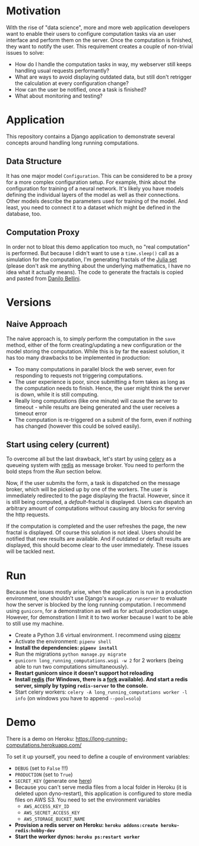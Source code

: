 
# Motivation

With the rise of "data science", more and more web application developers want to enable their users to configure
computation tasks via an user interface and perform them on the server.
Once the computation is finished, they want to notify the user.
This requirement creates a couple of non-trivial issues to solve:

* How do I handle the computation tasks in way, my webserver still keeps handling usual requests performantly?
* What are ways to avoid displaying outdated data, but still don't retrigger the calculation at every configuration
  change?
* How can the user be notified, once a task is finished?
* What about monitoring and testing?


# Application
This repository contains a Django application to demonstrate several concepts around handling long running computations.

## Data Structure
It has one major model `Configuration`.
This can be considered to be a proxy for a more complex configuration setup.
For example, think about the configuration for training of a neural network.
It's likely you have models defining the individual layers of the model as well as their connections.
Other models describe the parameters used for training of the model.
And least, you need to connect it to a dataset which might be defined in the database, too.

## Computation Proxy
In order not to bloat this demo application too much, no "real computation" is performed.
But because I didn't want to use a `time.sleep()` call as a simulation for the computation, I'm generating fractals
of the [Julia set](https://en.wikipedia.org/wiki/Julia_set)
(please don't ask me anything about the underlying mathematics, I have no idea what it actually means).
The code to generate the fractals is copied and pasted from
[Danilo Bellini](https://github.com/danilobellini/fractal).


# Versions

## Naive Approach
The naive approach is, to simply perform the computation in the `save` method, either of the form creating/updating
a new configuration or the model storing the computation. While this is by far the easiest solution, it has too many
drawbacks to be implemented in production:

* Too many computations in parallel block the web server, even for responding to requests not triggering computations.
* The user experience is poor, since submitting a form takes as long as the computation needs to finish.
  Hence, the user might think the server is down, while it is still computing.
* Really long computations (like one minute) will cause the server to timeout -
  while results are being generated and the user receives a timeout error
* The computation is re-triggered on a submit of the form, even if nothing has changed (however this could be solved
  easily).

## Start using celery (current)
To overcome all but the last drawback, let's start by using
[celery](http://docs.celeryproject.org/en/latest/django/first-steps-with-django.html) as a queueing system
with [redis](https://redis.io/) as message broker. You need to perform the bold steps from the *Run* section below.

Now, if the user submits the form, a task is dispatched on the message broker, which will be picked up by one of the
workers. The user is immediately redirected to the page displaying the fractal.
However, since it is still being computed, a *default*-fractal is displayed.
Users can dispatch an arbitrary amount of computations without causing any blocks for serving the http requests.

If the computation is completed and the user refreshes the page, the new fractal is displayed.
Of course this solution is not ideal.
Users should be notified that new results are available.
And if outdated or default results are displayed, this should become clear to the user immediately.
These issues will be tackled next.


# Run
Because the issues mostly arise, when the application is run in a production environment, one shouldn't use Django's
`manage.py runserver` to evaluate how the server is blocked by the long running computation.
I recommend using `gunicorn`, for a demonstration as well as for actual production usage.
However, for demonstration I limit it to two worker because I want to be able to still use my machine.

* Create a Python 3.6 virtual environment. I recommend using [pipenv](https://github.com/pypa/pipenv)
* Activate the environment: `pipenv shell`
* **Install the dependencies: `pipenv install`**
* Run the migrations `python manage.py migrate`
* `gunicorn long_running_computations.wsgi -w 2` for 2 workers (being able to run two computations simultaneously).
*  **Restart gunicorn since it doesn't support hot reloading**
* **Install [redis](https://redis.io/) (for Windows, there is a [fork](https://github.com/MicrosoftArchive/redis)
  available). And start a redis server, simply by typing `redis-server` to the console.**
* Start celery workers: `celery -A long_running_computations worker -l info`
  (on windows you have to append `--pool=solo`)

# Demo
There is a demo on Heroku: https://long-running-computations.herokuapp.com/

To set it up yourself, you need to define a couple of environment variables:

* `DEBUG` (set to `False` !!!)
* `PRODUCTION` (set to `True`)
* `SECRET_KEY` (generate one [here](https://www.miniwebtool.com/django-secret-key-generator/))
* Because you can't serve media files from a local folder in Heroku (it is deleted upon dyno-restart),
  this application is configured to store media files on AWS S3. You need to set the environment variables
  * `AWS_ACCESS_KEY_ID`
  * `AWS_SECRET_ACCESS_KEY`
  * `AWS_STORAGE_BUCKET_NAME`
* **Provision a redis server on Heroku: `heroku addons:create heroku-redis:hobby-dev`**
* **Start the worker dynos: `heroku ps:restart worker`**